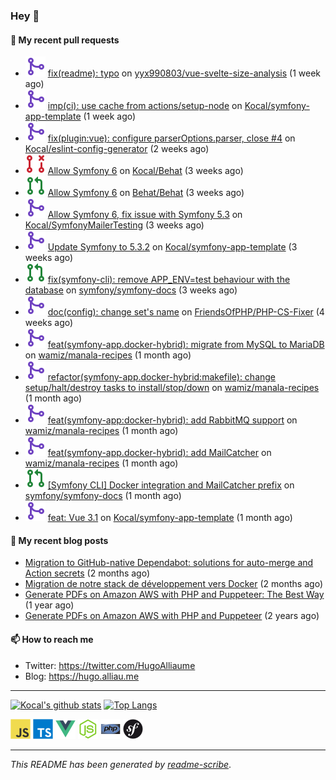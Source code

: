 ### Hey 👋

#### 👷 My recent pull requests

- ![](./assets/pr-merged.svg) [fix(readme): typo](https://github.com/yyx990803/vue-svelte-size-analysis/pull/3) on [yyx990803/vue-svelte-size-analysis](https://github.com/yyx990803/vue-svelte-size-analysis) (1 week ago)
- ![](./assets/pr-merged.svg) [imp(ci): use cache from actions/setup-node](https://github.com/Kocal/symfony-app-template/pull/549) on [Kocal/symfony-app-template](https://github.com/Kocal/symfony-app-template) (1 week ago)
- ![](./assets/pr-merged.svg) [fix(plugin:vue): configure parserOptions.parser, close #4](https://github.com/Kocal/eslint-config-generator/pull/6) on [Kocal/eslint-config-generator](https://github.com/Kocal/eslint-config-generator) (2 weeks ago)
- ![](./assets/pr-closed.svg) [Allow Symfony 6](https://github.com/Kocal/Behat/pull/1) on [Kocal/Behat](https://github.com/Kocal/Behat) (3 weeks ago)
- ![](./assets/pr-open.svg) [Allow Symfony 6](https://github.com/Behat/Behat/pull/1346) on [Behat/Behat](https://github.com/Behat/Behat) (3 weeks ago)
- ![](./assets/pr-merged.svg) [Allow Symfony 6, fix issue with Symfony 5.3](https://github.com/Kocal/SymfonyMailerTesting/pull/29) on [Kocal/SymfonyMailerTesting](https://github.com/Kocal/SymfonyMailerTesting) (3 weeks ago)
- ![](./assets/pr-merged.svg) [Update Symfony to 5.3.2](https://github.com/Kocal/symfony-app-template/pull/533) on [Kocal/symfony-app-template](https://github.com/Kocal/symfony-app-template) (3 weeks ago)
- ![](./assets/pr-open.svg) [fix(symfony-cli): remove APP_ENV=test behaviour with the database](https://github.com/symfony/symfony-docs/pull/15450) on [symfony/symfony-docs](https://github.com/symfony/symfony-docs) (3 weeks ago)
- ![](./assets/pr-merged.svg) [doc(config): change set&#39;s name](https://github.com/FriendsOfPHP/PHP-CS-Fixer/pull/5771) on [FriendsOfPHP/PHP-CS-Fixer](https://github.com/FriendsOfPHP/PHP-CS-Fixer) (4 weeks ago)
- ![](./assets/pr-merged.svg) [feat(symfony-app.docker-hybrid): migrate from MySQL to MariaDB](https://github.com/wamiz/manala-recipes/pull/5) on [wamiz/manala-recipes](https://github.com/wamiz/manala-recipes) (1 month ago)
- ![](./assets/pr-merged.svg) [refactor(symfony-app.docker-hybrid:makefile): change setup/halt/destroy tasks to install/stop/down](https://github.com/wamiz/manala-recipes/pull/3) on [wamiz/manala-recipes](https://github.com/wamiz/manala-recipes) (1 month ago)
- ![](./assets/pr-merged.svg) [feat(symfony-app:docker-hybrid): add RabbitMQ support](https://github.com/wamiz/manala-recipes/pull/2) on [wamiz/manala-recipes](https://github.com/wamiz/manala-recipes) (1 month ago)
- ![](./assets/pr-merged.svg) [feat(symfony-app.docker-hybrid): add MailCatcher](https://github.com/wamiz/manala-recipes/pull/1) on [wamiz/manala-recipes](https://github.com/wamiz/manala-recipes) (1 month ago)
- ![](./assets/pr-open.svg) [[Symfony CLI] Docker integration and MailCatcher prefix](https://github.com/symfony/symfony-docs/pull/15424) on [symfony/symfony-docs](https://github.com/symfony/symfony-docs) (1 month ago)
- ![](./assets/pr-merged.svg) [feat: Vue 3.1](https://github.com/Kocal/symfony-app-template/pull/531) on [Kocal/symfony-app-template](https://github.com/Kocal/symfony-app-template) (1 month ago)

#### 📜 My recent blog posts

- [Migration to GitHub-native Dependabot: solutions for auto-merge and Action secrets](https://hugo.alliau.me/2021/05/04/migration-to-github-native-dependabot-solutions-for-auto-merge-and-action-secrets/) (2 months ago)
- [Migration de notre stack de développement vers Docker](https://hugo.alliau.me/2021/04/26/migration-stack-developpement/) (2 months ago)
- [Generate PDFs on Amazon AWS with PHP and Puppeteer: The Best Way](https://hugo.alliau.me/2020/04/21/generate-pdfs-on-amazon-aws-with-php-and-puppeteer-the-best-way/) (1 year ago)
- [Generate PDFs on Amazon AWS with PHP and Puppeteer](https://hugo.alliau.me/2020/01/02/generate-pdfs-on-amazon-aws-with-php-and-puppeteer/) (2 years ago)

#### 📫 How to reach me

- Twitter: https://twitter.com/HugoAlliaume
- Blog: https://hugo.alliau.me

---

[![Kocal's github stats](https://github-readme-stats.vercel.app/api?username=Kocal&count_private=true&hide=stars)](https://github.com/anuraghazra/github-readme-stats)
[![Top Langs](https://github-readme-stats.vercel.app/api/top-langs/?username=Kocal&layout=compact)](https://github.com/anuraghazra/github-readme-stats)

<img src="https://raw.githubusercontent.com/devicons/devicon/master/icons/javascript/javascript-original.svg" alt="javascript" title="javascript" width="32" height="32"/> <img src="https://raw.githubusercontent.com/devicons/devicon/master/icons/typescript/typescript-original.svg" alt="typescript" title="typescript" width="32" height="32"/> <img src="https://raw.githubusercontent.com/devicons/devicon/master/icons/vuejs/vuejs-original.svg" alt="vuejs" title="vuejs" width="32" height="32"/> <img src="https://raw.githubusercontent.com/devicons/devicon/master/icons/nodejs/nodejs-original.svg" alt="nodejs" title="nodejs" width="32" height="32"/> <img src="https://raw.githubusercontent.com/devicons/devicon/master/icons/php/php-original.svg" alt="php" title="php" width="32" height="32"/> <img src="https://raw.githubusercontent.com/devicons/devicon/master/icons/symfony/symfony-original.svg" alt="symfony" title="symfony" width="32" height="32"/> 

---

_This README has been generated by [readme-scribe](https://github.com/muesli/readme-scribe/)_.

